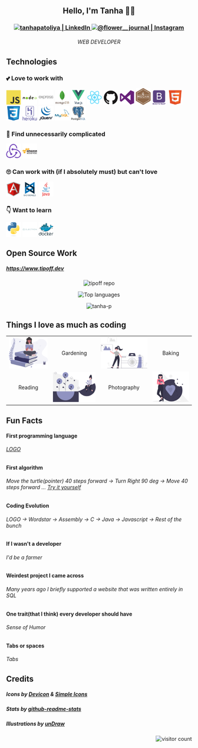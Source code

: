<h2 align="center">Hello, I'm Tanha 👋🏽 </h2>
<h3 align="center">
  <a href="https://www.linkedin.com/in/tanha_p/" >
    <img  alt="tanhapatoliya | LinkedIn" width="22px" src="https://cdn.jsdelivr.net/npm/simple-icons@v3/icons/linkedin.svg" />
  </a>
  <a href="https://www.instagram.com/flower__journal/" >
    <img  alt="@flower__journal | Instagram" width="22px" src="https://cdn.jsdelivr.net/npm/simple-icons@v3/icons/instagram.svg" />
  </a>
</h3>

<h6 align="center">WEB DEVELOPER</h6>
<h2>Technologies</h2>
<h3>💕 Love to work with</h3>
<p>
  <img width="40px" src="https://github.com/tanha-p/tanha-p/blob/main/img/icons/javascript-original.svg"   />
  <img width="40px" src="https://github.com/tanha-p/tanha-p/blob/main/img/icons/nodejs-original-wordmark.svg"  />
  <img width="40px" src="https://github.com/tanha-p/tanha-p/blob/main/img/icons/express-original-wordmark.svg" />
  <img width="40px" src="https://github.com/tanha-p/tanha-p/blob/main/img/icons/mongodb-original-wordmark.svg" />
  <img width="40px" src="https://github.com/tanha-p/tanha-p/blob/main/img/icons/vuejs-original-wordmark.svg" />
  <img width="40px" src="https://github.com/tanha-p/tanha-p/blob/main/img/icons/react-original.svg" />
  <img width="40px" src="https://github.com/tanha-p/tanha-p/blob/main/img/icons/github-original.svg" />
  <img width="40px" src="https://github.com/tanha-p/tanha-p/blob/main/img/icons/visualstudio-plain.svg" />
  <img width="40px" src="https://github.com/tanha-p/tanha-p/blob/main/img/icons/mocha-plain.svg" />
  <img width="40px" src="https://github.com/tanha-p/tanha-p/blob/main/img/icons/bootstrap-plain-wordmark.svg" />
  <img width="40px" src="https://github.com/tanha-p/tanha-p/blob/main/img/icons/html5-original.svg" />
  <img width="40px" src="https://github.com/tanha-p/tanha-p/blob/main/img/icons/css3-original.svg" />
  <img width="40px" src="https://github.com/tanha-p/tanha-p/blob/main/img/icons/heroku-original-wordmark.svg" />
  <img width="40px" src="https://github.com/tanha-p/tanha-p/blob/main/img/icons/jquery-original-wordmark.svg" />
  <img width="40px" src="https://github.com/tanha-p/tanha-p/blob/main/img/icons/mysql-original-wordmark.svg" />
  <img width="40px" src="https://github.com/tanha-p/tanha-p/blob/main/img/icons/postgresql-original-wordmark.svg" />
</p>

<h3>🤔 Find unnecessarily complicated</h3>
<p>
  <img width="40px" src="https://github.com/tanha-p/tanha-p/blob/main/img/icons/redux-original.svg" />
  <img width="40px" src="https://github.com/tanha-p/tanha-p/blob/main/img/icons/amazonwebservices-original-wordmark.svg" />
</p>

<h3>🙄 Can work with (if I absolutely must) but can't love</h3>
<p>
  <img width="40px" src="https://github.com/tanha-p/tanha-p/blob/main/img/icons/angularjs-original.svg" />
  <img width="40px" src="https://github.com/tanha-p/tanha-p/blob/main/img/icons/backbonejs-original-wordmark.svg" />
  <img width="40px" src="https://github.com/tanha-p/tanha-p/blob/main/img/icons/java-original-wordmark.svg" />
</p>

<h3>👇 Want to learn</h3>
<p>
  <img width="40px" src="https://github.com/tanha-p/tanha-p/blob/main/img/icons/python-original.svg" />
  <img width="40px" src="https://github.com/tanha-p/tanha-p/blob/main/img/icons/electron-original-wordmark.svg" />
  <img width="40px" src="https://github.com/tanha-p/tanha-p/blob/main/img/icons/docker-original-wordmark.svg" />
</p>



<h2>Open Source Work</h2>

<h5><a href="https://www.tipoff.dev">https://www.tipoff.dev</a></h5>

<p align="center">
  <img src="https://github-readme-stats.vercel.app/api/pin/?username=tanha-p&repo=tipoff" alt="tipoff repo" /> 
</p>

<p align="center">
  <img src="https://github-readme-stats.vercel.app/api/top-langs/?username=tanha-p&&layout=compact" alt="Top languages" />
</p>

<p align="center">
  <img src="https://github-readme-stats.vercel.app/api?username=tanha-p&show_icons=true&hide=prs,issues,contribs" alt="tanha-p" /> 
</p>


<h2>Things I love as much as coding</h2>
<table align="center">
  <tr>
    <td valign="center" align="center"><img width="200px" src="https://github.com/tanha-p/tanha-p/blob/main/img/illustrations/undraw_book_lover_mkck.svg" /></td>
    <td valign="center" align="center">Gardening</td>
    <td valign="center" align="center"><img width="200px" src="https://github.com/tanha-p/tanha-p/blob/main/img/illustrations/undraw_Camera_re_cnp4.svg" /></td>
    <td valign="center" align="center">Baking</td>
  </tr>
  <tr>
    <td valign="center" align="center">Reading</td>
    <td valign="center" align="center"><img width="200px" src="https://github.com/tanha-p/tanha-p/blob/main/img/illustrations/undraw_flowers_vx06.svg" /></td>
    <td valign="center" align="center">Photography</td>
    <td valign="center" align="center"><img width="200px" src="https://github.com/tanha-p/tanha-p/blob/main/img/illustrations/undraw_cookie_love_ulvn.svg" /></td>
  </tr>
 </table>

<h2>Fun Facts</h2>

<h4>First programming language</h4>
<h6><a href="https://en.wikipedia.org/wiki/Logo_%28programming_language%29">LOGO</a></h6>

<h4>First algorithm</h4>
<h6>Move the turtle(pointer) 40 steps forward -> Turn Right 90 deg -> Move 40 steps forward ... <a href="https://www.calormen.com/jslogo/">Try it yourself</a></h6>

<h4>Coding Evolution</h4>
<h6>LOGO -> Wordstar -> Assembly -> C -> Java -> Javascript -> Rest of the bunch</h6>

<h4>If I wasn't a developer</h4>
<h6>I'd be a farmer</h6>

<h4>Weirdest project I came across</h4>
<h6>Many years ago I briefly supported a website that was written entirely in SQL</h6>

<h4>One trait(that I think) every developer should have</h4>
<h6>Sense of Humor</h6>

<h4>Tabs or spaces</h4>
<h6>Tabs</h6>

<h2>Credits</h2>
<h5>Icons by <a href="https://devicon.dev/">Devicon</a> & <a href="https://simpleicons.org/">Simple Icons</a></h5>
<h5>Stats by <a href="https://github.com/anuraghazra/github-readme-stats">github-readme-stats</a>
<h5>Illustrations by <a href="https://undraw.co/">unDraw</a></h5>

<p align="right">
  <img src="https://profile-counter.glitch.me/tanha-p/count.svg" alt="visitor count" />
</p>
  
